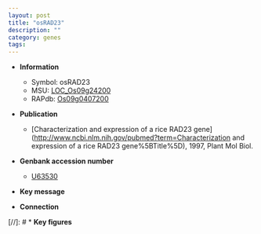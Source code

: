 ```yaml
---
layout: post
title: "osRAD23"
description: ""
category: genes
tags: 
---
```


* **Information**  
    + Symbol: osRAD23  
    + MSU: [LOC_Os09g24200](http://rice.plantbiology.msu.edu/cgi-bin/ORF_infopage.cgi?orf=LOC_Os09g24200)  
    + RAPdb: [Os09g0407200](http://rapdb.dna.affrc.go.jp/viewer/gbrowse_details/irgsp1?name=Os09g0407200)  

* **Publication**  
    + [Characterization and expression of a rice RAD23 gene](http://www.ncbi.nlm.nih.gov/pubmed?term=Characterization and expression of a rice RAD23 gene%5BTitle%5D), 1997, Plant Mol Biol.

* **Genbank accession number**  
    + [U63530](http://www.ncbi.nlm.nih.gov/nuccore/U63530)

* **Key message**  

* **Connection**  

[//]: # * **Key figures**  



